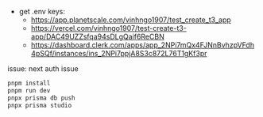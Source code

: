 - get .env keys:
  - https://app.planetscale.com/vinhngo1907/test_create_t3_app
  - https://vercel.com/vinhngo1907/test-create-t3-app/DAC49UZZsfqa94sDLgQaif6ReCBN
  - https://dashboard.clerk.com/apps/app_2NPi7mQx4FJNnBvhzpVFdh4pSQf/instances/ins_2NPi7ppjA8S3c872L76T1gKf3pr

issue: next auth issue

```bash
pnpm install
pnpm run dev
pnpx prisma db push
pnpx prisma studio
```